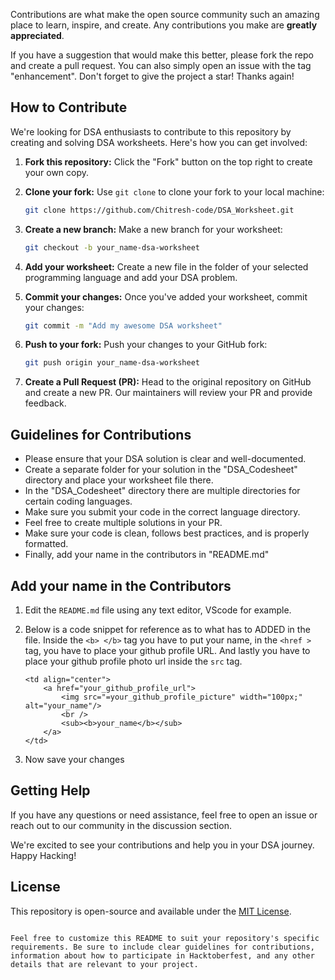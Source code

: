 Contributions are what make the open source community such an amazing place to learn, inspire, and create. Any contributions you make are **greatly appreciated**.

If you have a suggestion that would make this better, please fork the repo and create a pull request. You can also simply open an issue with the tag "enhancement".
Don't forget to give the project a star! Thanks again!


## How to Contribute

We're looking for DSA enthusiasts to contribute to this repository by creating and solving DSA worksheets. Here's how you can get involved:

1. **Fork this repository:** Click the "Fork" button on the top right to create your own copy.

2. **Clone your fork:** Use `git clone` to clone your fork to your local machine:

   ```sh
   git clone https://github.com/Chitresh-code/DSA_Worksheet.git
   ```

3. **Create a new branch:** Make a new branch for your worksheet:

   ```sh
   git checkout -b your_name-dsa-worksheet
   ```

4. **Add your worksheet:** Create a new file in the folder of your selected programming language and add your DSA problem.

5. **Commit your changes:** Once you've added your worksheet, commit your changes:

   ```sh
   git commit -m "Add my awesome DSA worksheet"
   ```

6. **Push to your fork:** Push your changes to your GitHub fork:

   ```sh
   git push origin your_name-dsa-worksheet
   ```

7. **Create a Pull Request (PR):** Head to the original repository on GitHub and create a new PR. Our maintainers will review your PR and provide feedback.

## Guidelines for Contributions

- Please ensure that your DSA solution is clear and well-documented.
- Create a separate folder for your solution in the "DSA_Codesheet" directory and place your worksheet file there.
- In the "DSA_Codesheet" directory there are multiple directories for certain coding languages.
- Make sure you submit your code in the correct language directory.
- Feel free to create multiple solutions in your PR.
- Make sure your code is clean, follows best practices, and is properly formatted.
- Finally, add your name in the contributors in "README.md"

## Add your name in the Contributors

1. Edit the `README.md` file using any text editor, VScode for example.

2. Below is a code snippet for reference as to what has to ADDED in the file. Inside the `<b> </b>` tag you have to put your name, in the `<href >` tag, you have to place your github profile URL. And lastly you have to place your github profile photo url inside the `src` tag.

    ```
    <td align="center">
        <a href="your_github_profile_url">
            <img src="=your_github_profile_picture" width="100px;" alt="your_name"/>
            <br />
            <sub><b>your_name</b></sub>
        </a>
    </td>
    ```

3. Now save your changes

## Getting Help

If you have any questions or need assistance, feel free to open an issue or reach out to our community in the discussion section.

We're excited to see your contributions and help you in your DSA journey. Happy Hacking!

## License

This repository is open-source and available under the [MIT License](https://github.com/Chitresh-code/DSA_Worksheet/blob/main/LICENSE).
```

Feel free to customize this README to suit your repository's specific requirements. Be sure to include clear guidelines for contributions, information about how to participate in Hacktoberfest, and any other details that are relevant to your project.
